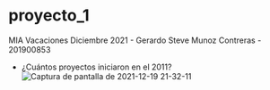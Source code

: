 # proyecto_1
MIA Vacaciones Diciembre 2021 - Gerardo Steve Munoz Contreras - 201900853
- ¿Cuántos proyectos iniciaron en el 2011?
![Captura de pantalla de 2021-12-19 21-32-11](https://user-images.githubusercontent.com/70788372/146707905-b3959081-a553-4fd8-b8c8-69ef5988e2f9.png)
